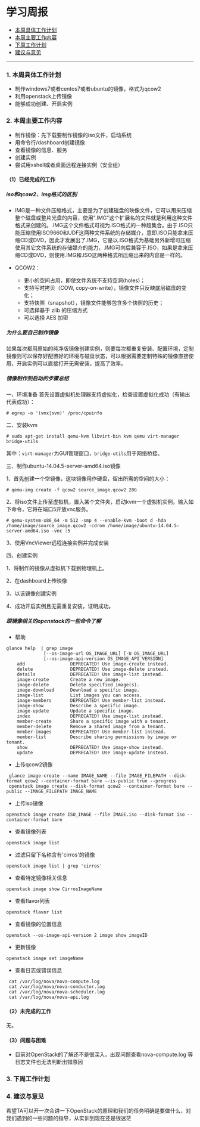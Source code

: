 # 学习周报

* [本周具体工作计划](#本周具体工作计划)
* [本周主要工作内容](#本周主要工作内容)
* [下周工作计划](#下周工作计划)
* [建议与意见](#建议与意见)

----------
<h3 id="本周具体工作计划"> 1. 本周具体工作计划</h3>

* 制作windows7或者centos7或者ubuntu的镜像，格式为qcow2
* 利用openstack上传镜像
* 能够成功创建、开启实例

<h3 id="本周主要工作内容"> 2. 本周主要工作内容</h3>

* 制作镜像：先下载要制作镜像的iso文件，启动系统
* 用命令行/dashboard创建镜像
* 查看镜像的信息、服务
* 创建实例
* 尝试用xshell或者桌面远程连接实例（安全组）

#### （1）已经完成的工作
##### iso和qcow2、img格式的区别
 
* IMG是一种文件压缩格式，主要是为了创建磁盘的映像文件，它可以用来压缩整个磁盘或整片光盘的内容，使用".IMG"这个扩展名的文件就是利用这种文件格式来创建的。.IMG这个文件格式可视为.ISO格式的一种超集合。由于.ISO只能压缩使用ISO9660和UDF这两种文件系统的存储媒介，意即.ISO只能拿来压缩CD或DVD，因此才发展出了.IMG，它是以.ISO格式为基础另外新增可压缩使用其它文件系统的存储媒介的能力，.IMG可向后兼容于.ISO，如果是拿来压缩CD或DVD，则使用.IMG和.ISO这两种格式所压缩出来的内容是一样的。

* QCOW2：

	* 更小的空间占用，即使文件系统不支持空洞(holes)；
	* 支持写时拷贝（COW, copy-on-write），镜像文件只反映底层磁盘的变化；
	* 支持快照（snapshot），镜像文件能够包含多个快照的历史；
	* 可选择基于 zlib 的压缩方式
	* 可以选择 AES 加密

##### 为什么要自己制作镜像

如果每次都用原始的纯净版镜像创建实例，则要每次都重复安装、配置环境，定制镜像则可以保存好配置好的环境与磁盘状态，可以根据需要定制特殊的镜像直接使用，开启实例可以直接打开无需安装，提高了效率。  

##### 镜像制作到启动的步骤总结
  
一、环境准备
首先设置虚拟机处理器支持虚拟化，检查设置虚拟化成功（有输出代表成功）：

```
# egrep -o '(vmx|svm)' /proc/cpuinfo
```

二、安装kvm

```
# sudo apt-get install qemu-kvm libvirt-bin kvm qemu virt-manager bridge-utils
```

其中：`virt-manager`为GUI管理窗口，`bridge-utils`用于网络桥接。

三、制作ubuntu-14.04.5-server-amd64.iso镜像

1、首先创建一个空镜像，这块镜像用作硬盘，留出所需的空间的大小：

```
# qemu-img create -f qcow2 source_image.qcow2 20G
```

2、将iso文件上传至虚拟机，置入某个文件夹，启动kvm一个虚拟机实例。输入如下命令，它将在端口5开放vnc服务。

```
# qemu-system-x86_64 -m 512 -smp 4 --enable-kvm -boot d -hda /home/image/source_image.qcow2 -cdrom /home/image/ubuntu-14.04.5-server-amd64.iso -vnc :5
```

3、使用VncViewer远程连接实例并完成安装

四、创建实例

1、将制作的镜像从虚拟机下载到物理机上。

2、在dashboard上传映像
 
3、以该镜像创建实例
 
4、成功开启实例且无需重复安装，证明成功。
 
##### 跟镜像相关的openstack的一些命令了解

* 帮助

```
glance help  | grep image  
              [--os-image-url OS_IMAGE_URL] [-U OS_IMAGE_URL]  
              [--os-image-api-version OS_IMAGE_API_VERSION]  
    add                 DEPRECATED! Use image-create instead.  
    delete              DEPRECATED! Use image-delete instead.  
    details             DEPRECATED! Use image-list instead.  
    image-create        Create a new image.  
    image-delete        Delete specified image(s).  
    image-download      Download a specific image.  
    image-list          List images you can access.  
    image-members       DEPRECATED! Use member-list instead.  
    image-show          Describe a specific image.  
    image-update        Update a specific image.  
    index               DEPRECATED! Use image-list instead.  
    member-create       Share a specific image with a tenant.  
    member-delete       Remove a shared image from a tenant.  
    member-images       DEPRECATED! Use member-list instead.  
    member-list         Describe sharing permissions by image or tenant.  
    show                DEPRECATED! Use image-show instead.  
    update              DEPRECATED! Use image-update instead.  
```

* 上传qcow2镜像

```
 glance image-create --name IMAGE_NAME --file IMAGE_FILEPATH --disk-format qcow2 --container-format bare --is-public true --progress   
 openstack image create --disk-format qcow2 --container-format bare --public --IMAGE_FILEPATH IMAGE_NAME

```
* 上传iso镜像

```
openstack image create ISO_IMAGE --file IMAGE.iso --disk-format iso --container-format bare
```

* 查看镜像列表

```
openstack image list
```

* 过滤只留下名称含有'cirros'的镜像

```
openstack image list | grep 'cirros'
```
* 查看特定镜像相关信息

```
openstack image show CirrosImageName
```
* 查看flavor列表

```
openstack flavor list
```
* 查看镜像的位置信息

```
openstack --os-image-api-version 2 image show imageID

```

* 更新镜像

```
openstack image set imageName
```

* 查看日志或错误信息

```
 cat /var/log/nova/nova-compute.log 
 cat /var/log/nova/nova-conductor.log 
 cat /var/log/nova/nova-scheduler.log
 cat /var/log/nova/nova-api.log 
```

#### （2）未完成的工作
无。   

#### （3）问题与困难
* 目前对OpenStack的了解还不是很深入，出现问题查看nova-compute.log 等日志文件也无法判断出错原因
<h3 id="下周工作计划"> 3. 下周工作计划</h3>

<h3 id="建议与意见"> 4. 建议与意见</h3>
希望TA可以开一次会讲一下OpenStack的原理和我们的任务明确是要做什么，对我们遇到的一些问题的指导，从实训到现在还是很迷茫
